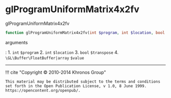 # glProgramUniformMatrix4x2fv
glProgramUniformMatrix4x2fv

```php
function glProgramUniformMatrix4x2fv(int $program, int $location, bool $transpose, \GL\Buffer\FloatBuffer|array $value) : void
```

arguments

:    1. `int` `$program` 
    2. `int` `$location` 
    3. `bool` `$transpose` 
    4. `\GL\Buffer\FloatBuffer|array` `$value` 

---
     

!!! cite "Copyright © 2010-2014 Khronos Group"

    This material may be distributed subject to the terms and conditions set forth in the Open Publication License, v 1.0, 8 June 1999. https://opencontent.org/openpub/.
